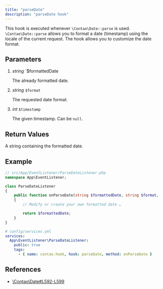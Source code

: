 ```yaml
---
title: "parseDate"
description: "parseDate hook"
---
```



This hook is executed whenever `\Contao\Date::parse` is used. `\Contao\Date::parse`
allows you to format a date (timestamp) using the locale of the current request.
The hook allows you to customize the date format.


## Parameters

1. *string* `$formattedDate

    The already formatted date.

2. *string* `$format`

    The requested date format.

3. *int* `$timestamp`

    The given timestamp. Can be `null`.


## Return Values

A string containing the formatted date.


## Example

```php
// src/App/EventListener/ParseDateListener.php
namespace App\EventListener;

class ParseDateListener
{
    public function onParseDate(string $formattedDate, string $format, ?int $timestamp): string
    {
        // Modify or create your own formatted date …

        return $formattedDate;
    }
}
```

```yml
# config/services.yml
services:
  App\EventListener\ParseDateListener:
    public: true
    tags:
      - { name: contao.hook, hook: parseDate, method: onParseDate }
```


## References

* [\Contao\Date#L592-L599](https://github.com/contao/contao/blob/4.7.6/core-bundle/src/Resources/contao/library/Contao/Date.php#L592-L599)
